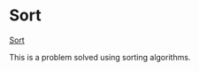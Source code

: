 # Sort

[Sort](https://www.acmicpc.net/step/9)

This is a problem solved using sorting algorithms. 
